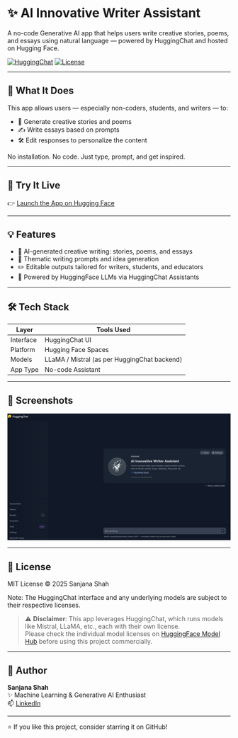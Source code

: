 # ✨ AI Innovative Writer Assistant

A no-code Generative AI app that helps users write creative stories, poems, and essays using natural language — powered by HuggingChat and hosted on Hugging Face.

[![HuggingChat](https://img.shields.io/badge/Built%20With-HuggingChat-blueviolet?logo=huggingface)](https://huggingface.co/chat/assistant/67e2371776d15f879d970f8f)
[![License](https://img.shields.io/badge/license-MIT-success)](LICENSE)

---

## 🧠 What It Does

This app allows users — especially non-coders, students, and writers — to:
- 📖 Generate creative stories and poems
- ✍️ Write essays based on prompts
- 🛠️ Edit responses to personalize the content

No installation. No code. Just type, prompt, and get inspired.

---

## 🔗 Try It Live

👉 [Launch the App on Hugging Face](https://huggingface.co/chat/assistant/67e2371776d15f879d970f8f)

---

## 💡 Features
- 📝 AI-generated creative writing: stories, poems, and essays
- 🎨 Thematic writing prompts and idea generation
- ✏️ Editable outputs tailored for writers, students, and educators
- 🧠 Powered by HuggingFace LLMs via HuggingChat Assistants

---

## 🛠 Tech Stack

| Layer         | Tools Used          |
|---------------|---------------------|
| Interface     | HuggingChat UI      |
| Platform      | Hugging Face Spaces |
| Models        | LLaMA / Mistral (as per HuggingChat backend) |
| App Type      | No-code Assistant   |

---

## 📸 Screenshots
![App UI Screenshot](./screenshots/AI_Innovator_Writer_Assistant.png)

---

## 📄 License

MIT License © 2025 Sanjana Shah

Note: The HuggingChat interface and any underlying models are subject to their respective licenses.

> ⚠️ **Disclaimer**: This app leverages HuggingChat, which runs models like Mistral, LLaMA, etc., each with their own license.  
> Please check the individual model licenses on [HuggingFace Model Hub](https://huggingface.co/models) before using this project commercially.

---

## 👤 Author

**Sanjana Shah**  
✨ Machine Learning & Generative AI Enthusiast  
📫 [LinkedIn](https://www.linkedin.com/in/sanjanavshah)

---

⭐ If you like this project, consider starring it on GitHub!